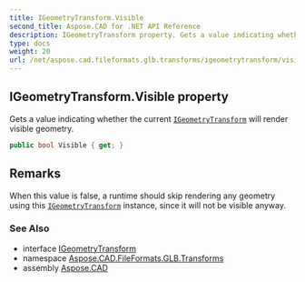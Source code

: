 ```yaml
---
title: IGeometryTransform.Visible
second_title: Aspose.CAD for .NET API Reference
description: IGeometryTransform property. Gets a value indicating whether the current IGeometryTransform will render visible geometry
type: docs
weight: 20
url: /net/aspose.cad.fileformats.glb.transforms/igeometrytransform/visible/
---
```

## IGeometryTransform.Visible property

Gets a value indicating whether the current [`IGeometryTransform`](../) will render visible geometry.

```csharp
public bool Visible { get; }
```

## Remarks

When this value is false, a runtime should skip rendering any geometry using this [`IGeometryTransform`](../) instance, since it will not be visible anyway.

### See Also

* interface [IGeometryTransform](../)
* namespace [Aspose.CAD.FileFormats.GLB.Transforms](../../igeometrytransform/)
* assembly [Aspose.CAD](../../../)


